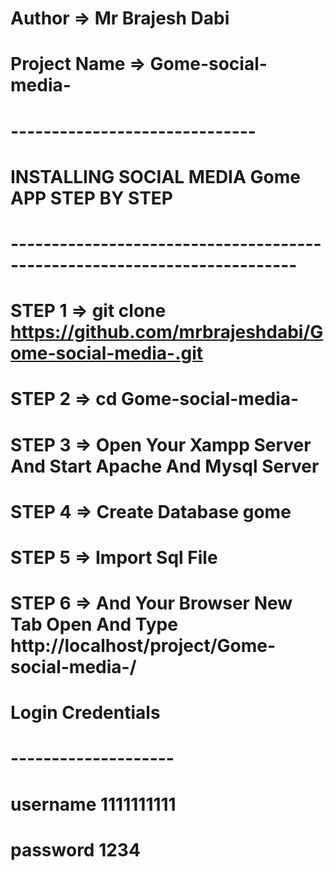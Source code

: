 # Author => Mr Brajesh Dabi
# Project Name => Gome-social-media-
# ------------------------------
#  INSTALLING SOCIAL MEDIA Gome APP STEP BY STEP
# -------------------------------------------------------------------------
# STEP 1 => git clone https://github.com/mrbrajeshdabi/Gome-social-media-.git
# STEP 2 => cd Gome-social-media-
# STEP 3 => Open Your Xampp Server And Start Apache And Mysql Server
# STEP 4 => Create Database gome
# STEP 5 => Import Sql File
# STEP 6 => And Your Browser New Tab Open And Type http://localhost/project/Gome-social-media-/

# Login Credentials
# --------------------
# username 1111111111
# password 1234